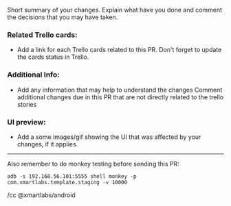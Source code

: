 Short summary of your changes. Explain what have you done and comment the decisions that you may have taken.

### Related Trello cards:
* Add a link for each Trello cards related to this PR. Don't forget to update the cards status in Trello.

### Additional Info:
* Add any information that may help to understand the changes
Comment additional changes due in this PR that are not directly related to the trello stories

### UI preview:
* Add a some images/gif showing the UI that was affected by your changes, if it applies.

----

Also remember to do monkey testing before sending this PR:

```shell
adb -s 192.168.56.101:5555 shell monkey -p com.xmartlabs.template.staging -v 10000
```

/cc @xmartlabs/android
